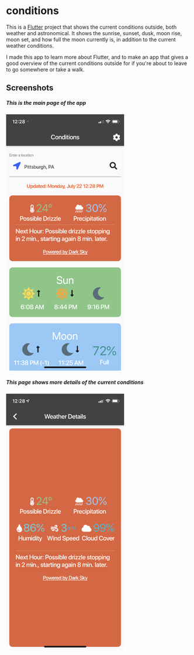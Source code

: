 # conditions

This is a [Flutter](https://flutter.dev) project that shows the current conditions outside, both weather and astronomical. It shows the sunrise, sunset, dusk, moon rise, moon set, and how full the moon currently is, in addition to the current weather conditions.

I made this app to learn more about Flutter, and to make an app that gives a good overview of the current conditions outside for if you're about to leave to go somewhere or take a walk.

## Screenshots

##### This is the main page of the app
<img alt="Main Screen Screenshot" src="./screenshots/home.png" height="700px">

##### This page shows more details of the current conditions
<img alt="Weather Details Screenshot" src="./screenshots/weather.png" height="700px">
